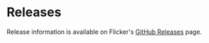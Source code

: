 # Releases
Release information is available on  Flicker's [GitHub Releases](https://github.com/ankur-gupta/flicker/releases) page.
